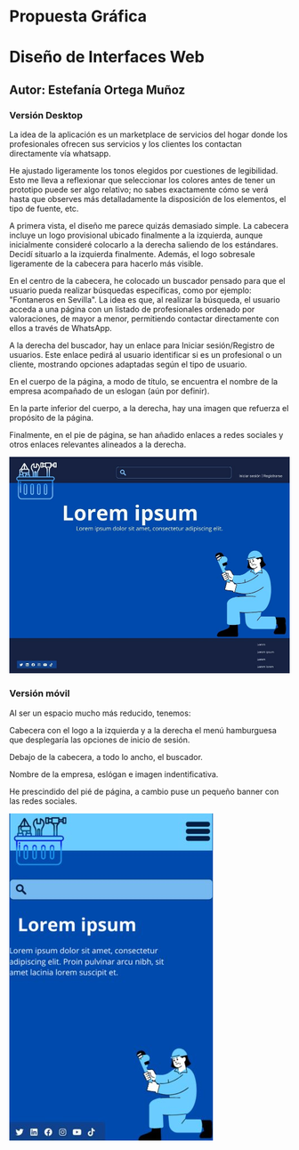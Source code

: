 # Propuesta Gráfica

# Diseño de Interfaces Web

## Autor: Estefanía Ortega Muñoz

### Versión Desktop

La idea de la aplicación es un marketplace de servicios del hogar donde los profesionales ofrecen sus servicios y los clientes los contactan directamente vía whatsapp.

He ajustado ligeramente los tonos elegidos por cuestiones de legibilidad. Esto me lleva a reflexionar que seleccionar los colores antes de tener un prototipo puede ser algo relativo; no sabes exactamente cómo se verá hasta que observes más detalladamente la disposición de los elementos, el tipo de fuente, etc.

A primera vista, el diseño me parece quizás demasiado simple. La cabecera incluye un logo provisional ubicado finalmente a la izquierda, aunque inicialmente consideré colocarlo a la derecha saliendo de los estándares. Decidí situarlo a la izquierda finalmente.
Además, el logo sobresale ligeramente de la cabecera para hacerlo más visible.

En el centro de la cabecera, he colocado un buscador pensado para que el usuario pueda realizar búsquedas específicas, como por ejemplo: "Fontaneros en Sevilla". La idea es que, al realizar la búsqueda, el usuario acceda a una página con un listado de profesionales ordenado por valoraciones, de mayor a menor, permitiendo contactar directamente con ellos a través de WhatsApp.

A la derecha del buscador, hay un enlace para Iniciar sesión/Registro de usuarios. Este enlace pedirá al usuario identificar si es un profesional o un cliente, mostrando opciones adaptadas según el tipo de usuario.

En el cuerpo de la página, a modo de título, se encuentra el nombre de la empresa acompañado de un eslogan (aún por definir).

En la parte inferior del cuerpo, a la derecha, hay una imagen que refuerza el propósito de la página.

Finalmente, en el pie de página, se han añadido enlaces a redes sociales y otros enlaces relevantes alineados a la derecha.

![Versión desktop](./img/desktop.jpg)

### Versión móvil

Al ser un espacio mucho más reducido, tenemos:

Cabecera con el logo a la izquierda y a la derecha el menú hamburguesa que desplegaría las opciones de inicio de sesión.

Debajo de la cabecera, a todo lo ancho, el buscador.

Nombre de la empresa, eslógan e imagen indentificativa.

He prescindido del pié de página, a cambio puse un pequeño banner con las redes sociales.

![Versión móvil](./img/movil.jpg)
